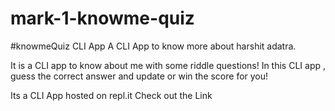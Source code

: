 # mark-1-knowme-quiz
#knowmeQuiz CLI App A CLI App to know more about harshit adatra.

It is a CLI app to know about me with some riddle questions! In this CLI app , guess the correct answer and update or win the score for you!

Its a CLI App hosted on repl.it Check out the Link

